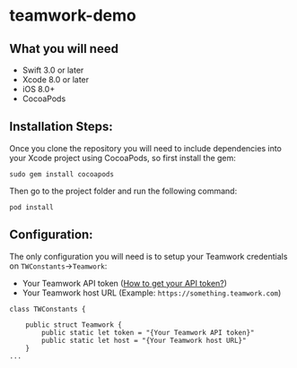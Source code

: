 # teamwork-demo

## What you will need
- Swift 3.0 or later
- Xcode 8.0 or later
- iOS 8.0+
- CocoaPods

## Installation Steps:

Once you clone the repository you will need to include dependencies into your Xcode project using CocoaPods, so first install the gem:
```
sudo gem install cocoapods
```
Then go to the project folder and run the following command:
```
pod install
```

## Configuration:

The only configuration you will need is to setup your Teamwork credentials on `TWConstants`->`Teamwork`:

- Your Teamwork API token ([How to get your API token?](https://developer.teamwork.com/enabletheapiandgetyourkey))
- Your Teamwork host URL (Example: `https://something.teamwork.com`)

```
class TWConstants {

    public struct Teamwork {
        public static let token = "{Your Teamwork API token}"
        public static let host = "{Your Teamwork host URL}"
    }
...
```
